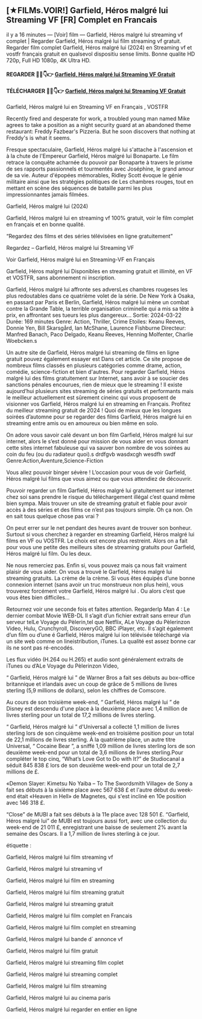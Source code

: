 ## [★FILMs.VOIR!] Garfield, Héros malgré lui Streaming VF [FR] Complet en Francais

il y a 16 minutes — [Voir] film — Garfield, Héros malgré lui streaming vf complet | Regarder Garfield, Héros malgré lui film streaming vf gratuit. Regarder film complet Garfield, Héros malgré lui (2024) en Streaming vf et vostfr français gratuit en qualsevol dispositiu sense límits. Bonne qualite HD 720p, Full HD 1080p, 4K Ultra HD.

#### REGARDER 🔴✅👇👉 [Garfield, Héros malgré lui Streaming VF Gratuit](https://cornercinema.com/fr/movie/748783/garfield-heros-malgre-lui)

#### TÉLÉCHARGER 🔴✅👇👉 [Garfield, Héros malgré lui Streaming VF Gratuit](https://cornercinema.com/fr/movie/748783/garfield-heros-malgre-lui)

Garfield, Héros malgré lui en Streaming VF en Français , VOSTFR

Recently fired and desperate for work, a troubled young man named Mike agrees to take a position as a night security guard at an abandoned theme restaurant: Freddy Fazbear's Pizzeria. But he soon discovers that nothing at Freddy's is what it seems.

Fresque spectaculaire, Garfield, Héros malgré lui s'attache à l'ascension et à la chute de l'Empereur Garfield, Héros malgré lui Bonaparte. Le film retrace la conquête acharnée du pouvoir par Bonaparte à travers le prisme de ses rapports passionnels et tourmentés avec Joséphine, le grand amour de sa vie. Auteur d'épopées mémorables, Ridley Scott évoque le génie militaire ainsi que les stratégies politiques de Les chambres rouges, tout en mettant en scène des séquences de bataille parmi les plus impressionnantes jamais filmées.

Garfield, Héros malgré lui (2024)

Garfield, Héros malgré lui en streaming vf 100% gratuit, voir le film complet en français et en bonne qualité.

“Regardez des films et des séries télévisées en ligne gratuitement”

Regardez – Garfield, Héros malgré lui Streaming VF

Voir Garfield, Héros malgré lui en Streaming-VF en Français

Garfield, Héros malgré lui Disponibles en streaming gratuit et illimité, en VF et VOSTFR, sans abonnement ni inscription.

Garfield, Héros malgré lui affronte ses adversLes chambres rougeses les plus redoutables dans ce quatrième volet de la série. De New York à Osaka, en passant par Paris et Berlin, Garfield, Héros malgré lui mène un combat contre la Grande Table, la terrible organisation criminelle qui a mis sa tête à prix, en affrontant ses tueurs les plus dangereux... Sortie: 2024-03-22 Durée: 169 minutes Genre: Action, Thriller, Crime Etoiles: Keanu Reeves, Donnie Yen, Bill Skarsgård, Ian McShane, Laurence Fishburne Directeur: Manfred Banach, Paco Delgado, Keanu Reeves, Henning Molfenter, Charlie Woebcken.s

Un autre site de Garfield, Héros malgré lui streaming de films en ligne gratuit pouvez également essayer est Dans cet article. Ce site propose de nombreux films classés en plusieurs catégories comme drame, action, comédie, science-fiction et bien d'autres. Pour regarder Garfield, Héros malgré lui des films gratuitement sur Internet, sans avoir à se soucier des sanctions pénales encourues, rien de mieux que le streaming ! Il existe aujourd’hui plusieurs sites streaming de séries gratuits et performants mais le meilleur actuellement est sûrement cineinc qui vous proposent de visionner vos Garfield, Héros malgré lui en streaming en Français. Profitez du meilleur streaming gratuit de 2024 ! Quoi de mieux que les longues soirées d’automne pour se regarder des films Garfield, Héros malgré lui en streaming entre amis ou en amoureux ou bien même en solo.

On adore vous savoir calé devant un bon film Garfield, Héros malgré lui sur internet, alors le s’est donné pour mission de vous aider en vous donnant cette sites internet fabuleuse qui va sauver bon nombre de vos soirées au coin du feu (ou du radiateur quoi).s drdfgvb wasdxcgh wesdfh swdf Genre:Action,Aventure,Science-Fiction

Vous allez pouvoir binger sévère ! L’occasion pour vous de voir Garfield, Héros malgré lui films que vous aimez ou que vous attendiez de découvrir.

Pouvoir regarder un film Garfield, Héros malgré lui gratuitement sur internet chez soi sans prendre le risque du téléchargement illégal c’est quand même bien sympa. Mais trouver un site de streaming gratuit et fiable pour avoir accès à des séries et des films ce n’est pas toujours simple. Oh ça non. On en sait tous quelque chose pas vrai ?

On peut errer sur le net pendant des heures avant de trouver son bonheur. Surtout si vous cherchez à regarder en streaming Garfield, Héros malgré lui films en VF ou VOSTFR. Le choix est encore plus restreint. Alors on a fait pour vous une petite des meilleurs sites de streaming gratuits pour Garfield, Héros malgré lui film. Ou les deux.

Ne nous remerciez pas. Enfin si, vous pouvez mais ça nous fait vraiment plaisir de vous aider. On vous a trouvé le Garfield, Héros malgré lui streaming gratuits. La crème de la crème. Si vous êtes équipés d’une bonne connexion internet (sans avoir un truc monstrueux non plus hein), vous trouverez forcément votre Garfield, Héros malgré lui . Ou alors c’est que vous êtes bien difficiles…

Retournez voir une seconde fois et faites attention. RegarderIp Man 4 : Le dernier combat Movie WEB-DL Il s’agit d’un fichier extrait sans erreur d’un serveur telLe Voyage du Pèlerin,tel que Netflix, ALe Voyage du Pèlerinzon Video, Hulu, Crunchyroll, DiscoveryGO, BBC iPlayer, etc. Il s’agit également d’un film ou d’une é Garfield, Héros malgré lui ion télévisée téléchargé via un site web comme on lineistribution, iTunes. La qualité est assez bonne car ils ne sont pas ré-encodés.

Les flux vidéo (H.264 ou H.265) et audio sont généralement extraits de iTunes ou d’ALe Voyage du Pèlerinzon Video,

“ Garfield, Héros malgré lui ” de Warner Bros a fait ses débuts au box-office britannique et irlandais avec un coup de grâce de 5 millions de livres sterling (5,9 millions de dollars), selon les chiffres de Comscore.

Au cours de son troisième week-end, “ Garfield, Héros malgré lui ” de Disney est descendu d'une place à la deuxième place avec 1,4 million de livres sterling pour un total de 17,2 millions de livres sterling.

“ Garfield, Héros malgré lui ” d'Universal a collecté 1,1 million de livres sterling lors de son cinquième week-end en troisième position pour un total de 22,1 millions de livres sterling. À la quatrième place, un autre titre Universal, “ Cocaine Bear ”, a sniffé 1,09 million de livres sterling lors de son deuxième week-end pour un total de 3,6 millions de livres sterling.Pour compléter le top cinq, “What’s Love Got to Do with It?” de Studiocanal a séduit 845 838 £ lors de son deuxième week-end pour un total de 2,7 millions de £.

«Demon Slayer: Kimetsu No Yaiba – To The Swordsmith Village» de Sony a fait ses débuts à la sixième place avec 567 638 £ et l'autre début du week-end était «Heaven in Hell» de Magnetes, qui s'est incliné en 10e position avec 146 318 £.

“Close” de MUBI a fait ses débuts à la 11e place avec 128 501 £. “Garfield, Héros malgré lui” de MUBI est toujours aussi fort, avec une collection du week-end de 21 011 £, enregistrant une baisse de seulement 2% avant la semaine des Oscars. Il a 1,7 million de livres sterling à ce jour.

étiquette :

Garfield, Héros malgré lui film streaming vf

Garfield, Héros malgré lui streaming vf

Garfield, Héros malgré lui film en streaming

Garfield, Héros malgré lui film streaming gratuit

Garfield, Héros malgré lui streaming gratuit

Garfield, Héros malgré lui film complet en Francais

Garfield, Héros malgré lui film complet en streaming

Garfield, Héros malgré lui bande d` annonce vf

Garfield, Héros malgré lui film gratuit

Garfield, Héros malgré lui streaming film coplet

Garfield, Héros malgré lui streaming complet

Garfield, Héros malgré lui film streaming

Garfield, Héros malgré lui au cinema paris

Garfield, Héros malgré lui regarder en entier en ligne
